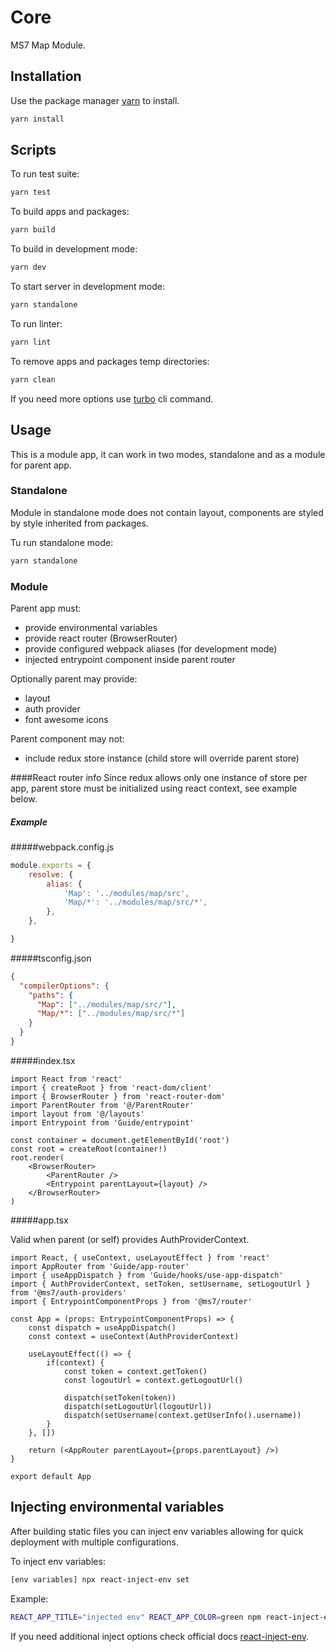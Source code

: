 # Core

MS7 Map Module.

## Installation

Use the package manager [yarn](https://classic.yarnpkg.com/en/docs/install#debian-stable) to install.

```bash
yarn install
```

## Scripts

To run test suite:
```bash
yarn test
```

To build apps and packages:
```bash
yarn build
```

To build in development mode:
```bash
yarn dev
```

To start server in development mode:
```bash
yarn standalone
```

To run linter:
```bash
yarn lint
```

To remove apps and packages temp directories:
```bash
yarn clean
```

If you need more options use [turbo](https://turborepo.org/docs/core-concepts/filtering) cli command.

## Usage

This is a module app, it can work in two modes, standalone and as a module for parent app.

### Standalone

Module in standalone mode does not contain layout, components are styled by style inherited from packages.

Tu run standalone mode:
```bash
yarn standalone
```

### Module

Parent app must:
- provide environmental variables
- provide react router (BrowserRouter)
- provide configured webpack aliases (for development mode)
- injected entrypoint component inside parent router

Optionally parent may provide:
- layout
- auth provider
- font awesome icons

Parent component may not:
- include redux store instance (child store will override parent store)

####React router info
Since redux allows only one instance of store per app, parent store must be initialized using react context, see example below.

##### Example

#####webpack.config.js

```js
module.exports = {
    resolve: {
        alias: {
            'Map': '../modules/map/src',
            'Map/*': '../modules/map/src/*',
        },
    },

}
```

#####tsconfig.json

```json
{
  "compilerOptions": {
    "paths": {
      "Map": ["../modules/map/src/"],
      "Map/*": ["../modules/map/src/*"]
    }
  }
}
```

#####index.tsx

```tsx
import React from 'react'
import { createRoot } from 'react-dom/client'
import { BrowserRouter } from 'react-router-dom'
import ParentRouter from '@/ParentRouter'
import layout from '@/layouts'
import Entrypoint from 'Guide/entrypoint'

const container = document.getElementById('root')
const root = createRoot(container!)
root.render(
    <BrowserRouter>
        <ParentRouter />
        <Entrypoint parentLayout={layout} />
    </BrowserRouter>
)
```

#####app.tsx

Valid when parent (or self) provides AuthProviderContext.

```tsx
import React, { useContext, useLayoutEffect } from 'react'
import AppRouter from 'Guide/app-router'
import { useAppDispatch } from 'Guide/hooks/use-app-dispatch'
import { AuthProviderContext, setToken, setUsername, setLogoutUrl } from '@ms7/auth-providers'
import { EntrypointComponentProps } from '@ms7/router'

const App = (props: EntrypointComponentProps) => {
    const dispatch = useAppDispatch()
    const context = useContext(AuthProviderContext)

    useLayoutEffect(() => {
        if(context) {
            const token = context.getToken()
            const logoutUrl = context.getLogoutUrl()

            dispatch(setToken(token))
            dispatch(setLogoutUrl(logoutUrl))
            dispatch(setUsername(context.getUserInfo().username))
        }
    }, [])
    
    return (<AppRouter parentLayout={props.parentLayout} />)
}

export default App
```

## Injecting environmental variables

After building static files you can inject env variables allowing for quick deployment with multiple configurations.

To inject env variables:
```bash
[env variables] npx react-inject-env set
```

Example:
```bash
REACT_APP_TITLE="injected env" REACT_APP_COLOR=green npm react-inject-env set
```

If you need additional inject options check official docs [react-inject-env](https://github.com/codegowhere/react-inject-env).
